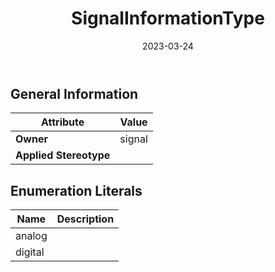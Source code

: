 ﻿---
title: SignalInformationType
toc: false
type: specs
date: "2023-03-24"
draft: false
specification: VEC
version: 2.0.2
documentType: "Recommendation"
elementType: Class
classes:
  - SignalInformationType
menu_name: vec-2.0.2
---


## General Information

| Attribute               | Value |
|-------------------------|-------|
| **Owner**               | signal |
| **Applied Stereotype**  |   |

## Enumeration Literals
| Name          | **Description** |
|---------------|-----------------|
| analog |  |
| digital |  |
